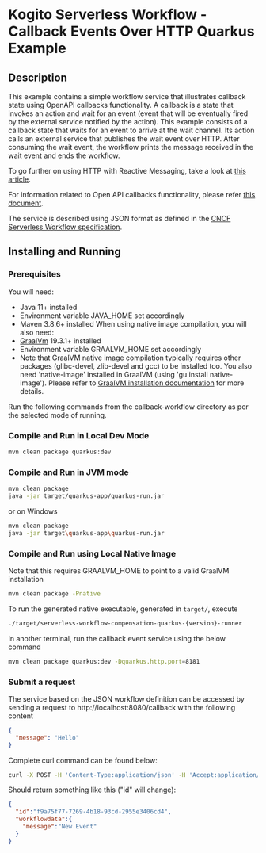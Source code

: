 # Kogito Serverless Workflow - Callback Events Over HTTP Quarkus Example

## Description

This example contains a simple workflow service that illustrates callback state using OpenAPI callbacks functionality.
A callback is a state that invokes an action and wait for an event (event that will be eventually fired by the external service notified by the action).
This example consists of a callback state that waits for an event to arrive at the wait channel. Its action calls an external service that publishes the wait event over HTTP.
After consuming the wait event, the workflow prints the message received in the wait event and ends the workflow.

To go further on using HTTP with Reactive Messaging, take a look at [this article](https://quarkiverse.github.io/quarkiverse-docs/quarkus-reactive-messaging-http/dev/reactive-messaging-http.html).

For information related to Open API callbacks functionality, please refer [this document](https://swagger.io/docs/specification/callbacks/).

The service is described using JSON format as defined in the 
[CNCF Serverless Workflow specification](https://github.com/serverlessworkflow/specification).


## Installing and Running

### Prerequisites
 
You will need:
  - Java 11+ installed
  - Environment variable JAVA_HOME set accordingly
  - Maven 3.8.6+ installed
    When using native image compilation, you will also need:
  - [GraalVm](https://www.graalvm.org/downloads/) 19.3.1+ installed
  - Environment variable GRAALVM_HOME set accordingly
  - Note that GraalVM native image compilation typically requires other packages (glibc-devel, zlib-devel and gcc) to be installed too.  You also need 'native-image' installed in GraalVM (using 'gu install native-image'). Please refer to [GraalVM installation documentation](https://www.graalvm.org/docs/reference-manual/aot-compilation/#prerequisites) for more details.
  
Run the following commands from the callback-workflow directory as per the selected mode of running.
### Compile and Run in Local Dev Mode

```sh
mvn clean package quarkus:dev
```

### Compile and Run in JVM mode

```sh
mvn clean package 
java -jar target/quarkus-app/quarkus-run.jar
```

or on Windows

```sh
mvn clean package
java -jar target\quarkus-app\quarkus-run.jar
```

### Compile and Run using Local Native Image
Note that this requires GRAALVM_HOME to point to a valid GraalVM installation

```sh
mvn clean package -Pnative
```

To run the generated native executable, generated in `target/`, execute

```sh
./target/serverless-workflow-compensation-quarkus-{version}-runner
```
 In another terminal, run the callback event service using the below command

```sh
mvn clean package quarkus:dev -Dquarkus.http.port=8181
```

### Submit a request

The service based on the JSON workflow definition can be accessed by sending a request to http://localhost:8080/callback
with the following content

```json
{
  "message": "Hello"
}
```

Complete curl command can be found below:

```sh
curl -X POST -H 'Content-Type:application/json' -H 'Accept:application/json' -d '{"message": "Hello"}' http://localhost:8080/callback
```

Should return something like this ("id" will change):

```json
{
  "id":"f9a75f77-7269-4b18-93cd-2955e3406cd4",
  "workflowdata":{
    "message":"New Event"
  }
}
```